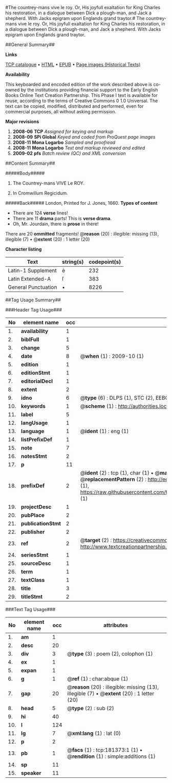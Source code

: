 #The countrey-mans vive le roy. Or, His joyfull exaltation for King Charles his restoration, in a dialogue between Dick a plough-man, and Jack a shepherd. With Jacks epigram upon Englands grand traytor.#
The countrey-mans vive le roy. Or, His joyfull exaltation for King Charles his restoration, in a dialogue between Dick a plough-man, and Jack a shepherd. With Jacks epigram upon Englands grand traytor.

##General Summary##

**Links**

[TCP catalogue](http://www.ota.ox.ac.uk/tcp/)  • 
[HTML](http://tei.it.ox.ac.uk/tcp/Texts-HTML/free/B02/B02429.html)  • 
[EPUB](http://tei.it.ox.ac.uk/tcp/Texts-EPUB/free/B02/B02429.epub) • 
[Page images (Historical Texts)](https://data.historicaltexts.jisc.ac.uk/view?pubId=eebo-99886866e&pageId=eebo-99886866e-181373-1)

**Availability**

This keyboarded and encoded edition of the
	       work described above is co-owned by the institutions
	       providing financial support to the Early English Books
	       Online Text Creation Partnership. This Phase I text is
	       available for reuse, according to the terms of Creative
	       Commons 0 1.0 Universal. The text can be copied,
	       modified, distributed and performed, even for
	       commercial purposes, all without asking permission.

**Major revisions**

1. __2008-06__ __TCP__ *Assigned for keying and markup*
1. __2008-09__ __SPi Global__ *Keyed and coded from ProQuest page images*
1. __2008-11__ __Mona Logarbo__ *Sampled and proofread*
1. __2008-11__ __Mona Logarbo__ *Text and markup reviewed and edited*
1. __2009-02__ __pfs__ *Batch review (QC) and XML conversion*

##Content Summary##

#####Body#####

1. The Countrey-mans VIVE Le ROY.

1. In Cromwillum Regicidum.

#####Back#####
London, Printed for J. Jones, 1660.
**Types of content**

  * There are 124 **verse** lines!
  * There are 11 **drama** parts! This is **verse drama**.
  * Oh, Mr. Jourdain, there is **prose** in there!

There are 20 **ommitted** fragments! 
 @__reason__ (20) : illegible: missing (13), illegible (7)  •  @__extent__ (20) : 1 letter (20)

**Character listing**


|Text|string(s)|codepoint(s)|
|---|---|---|
|Latin-1 Supplement|è|232|
|Latin Extended-A|ſ|383|
|General Punctuation|•|8226|

##Tag Usage Summary##

###Header Tag Usage###

|No|element name|occ|attributes|
|---|---|---|---|
|1.|__availability__|1||
|2.|__biblFull__|1||
|3.|__change__|5||
|4.|__date__|8| @__when__ (1) : 2009-10 (1)|
|5.|__edition__|1||
|6.|__editionStmt__|1||
|7.|__editorialDecl__|1||
|8.|__extent__|2||
|9.|__idno__|6| @__type__ (6) : DLPS (1), STC (2), EEBO-CITATION (1), PROQUEST (1), VID (1)|
|10.|__keywords__|1| @__scheme__ (1) : http://authorities.loc.gov/ (1)|
|11.|__label__|5||
|12.|__langUsage__|1||
|13.|__language__|1| @__ident__ (1) : eng (1)|
|14.|__listPrefixDef__|1||
|15.|__note__|7||
|16.|__notesStmt__|2||
|17.|__p__|11||
|18.|__prefixDef__|2| @__ident__ (2) : tcp (1), char (1)  •  @__matchPattern__ (2) : ([0-9\-]+):([0-9IVX]+) (1), (.+) (1)  •  @__replacementPattern__ (2) : http://eebo.chadwyck.com/downloadtiff?vid=$1&page=$2 (1), https://raw.githubusercontent.com/textcreationpartnership/Texts/master/tcpchars.xml#$1 (1)|
|19.|__projectDesc__|1||
|20.|__pubPlace__|2||
|21.|__publicationStmt__|2||
|22.|__publisher__|2||
|23.|__ref__|2| @__target__ (2) : https://creativecommons.org/publicdomain/zero/1.0/ (1), http://www.textcreationpartnership.org/docs/. (1)|
|24.|__seriesStmt__|1||
|25.|__sourceDesc__|1||
|26.|__term__|1||
|27.|__textClass__|1||
|28.|__title__|3||
|29.|__titleStmt__|2||


###Text Tag Usage###

|No|element name|occ|attributes|
|---|---|---|---|
|1.|__am__|1||
|2.|__desc__|20||
|3.|__div__|3| @__type__ (3) : poem (2), colophon (1)|
|4.|__ex__|1||
|5.|__expan__|1||
|6.|__g__|1| @__ref__ (1) : char:abque (1)|
|7.|__gap__|20| @__reason__ (20) : illegible: missing (13), illegible (7)  •  @__extent__ (20) : 1 letter (20)|
|8.|__head__|5| @__type__ (2) : sub (2)|
|9.|__hi__|40||
|10.|__l__|124||
|11.|__lg__|7| @__xml:lang__ (1) : lat (0)|
|12.|__p__|2||
|13.|__pb__|1| @__facs__ (1) : tcp:181373:1 (1)  •  @__rendition__ (1) : simple:additions (1)|
|14.|__sp__|11||
|15.|__speaker__|11||
